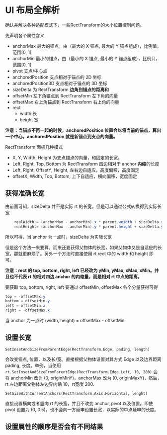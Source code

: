 # UI 布局全解析

确认并解决各种适配模式下，一些RectTransform的大小位置控制问题。

先声明各个属性含义

- anchorMax 最大的锚点，由（最大的 X 锚点, 最大的 Y 锚点组成），比例值，范围[0, 1]
- anchorMin 最小的锚点，由（最小的 X 锚点, 最小的 Y 锚点组成），比例只，范围[0, 1]
- pivot 支点/中心点
- anchoredPosition 支点相对于锚点的 2D 坐标
- anchoredPosition3D 支点相对于锚点的 3D 坐标
- sizeDelta 为 RectTransform **边角到锚点的距离和**
- offsetMin 左下角锚点到 RectTransform 左下角的向量
- offsetMax 右上角锚点到 RectTransform 右上角的向量
- rect
  - width 长
  - height 宽

**注意：当锚点不再一起的时候，anchoredPosition 位置会以将当前的锚点，算出一个中心，anchoredPosition 就是新锚点到支点的向量。**

RectTransform 面板几种模式

- X, Y, Width, Height 为支点锚点的向量，和固定的长宽。
- Left, Right, Top, Bottom 为 RectTransform 四边相对于 anchor **内缩**的长度
- Left, Right, OffsetY, Height, 左右边自适应，高度偏移，高度固定
- offsetX, Width, Top, Bottom, 上下自适应，横向偏移，宽度固定

## 获得准确长宽

由前面可知，sizeDelta 并不是实际 rt 的长宽，但是可以通过公式转换得到实际长宽

``` C#
    realWidth = (anchorMax - anchorMin).x * parent.weidth + sizeDelta.x
    realHeight= (anchorMax - anchorMin).y * parent.height + sizeDelta.y
```

所以可得，当 anchor 为一点时，sizeDelta 为实际长宽

但是这个方法一来要算，而来还要获得父物体的长宽，如果父物体又是自适应的长宽，那就更麻烦了。另外一个方法时直接使用 rt.rect 中的 width 和 height 即可。

**注意：rect 的 top, bottom, right, left 已经改为 yMin, yMax, xMax, xMin。并且也不代表 rt 的相对四边 anchor 的内缩量，而是相对 rt 中点的距离。**

要获取 top, bottom, right, left 要通过 offsetMin, offsetMax 各个分量获得可得

``` C#
top = -offsetMax.y
bottom = offsetMin.y
left = offsetMin.x
right = -offsetMax.x
```

当 anchor 为一点时 (width, height) = offsetMax - offsetMin

## 设置长宽

`SetInsetAndSizeFromParentEdge(RectTransform.Edge, pading, length)`

会改变锚点, 位置，以及长/宽。直接根据父物体设置对其方式 Edge 以及边界距离 pading, 长度。举例，当使用 `rt.SetInsetAndSizeFromParentEdge(RectTransform.Edge.Left, 10, 200)` 会将 anchorMin 改为 (0, originMinY)，anchorMax 改为 (0, originMaxY)，然后，rt 左边距离父物体左边界内缩 10，rt宽度 200.

`SetSizeWithCurrentAnchors(RectTransform.Axis.Horizontal, lenght)`

直接设置横向或者竖向 rt 的长宽，并且不改变 anchor, pivot 以及位置。即使 pivot 设置为 (0, 0.5)，也不会向一方延申设置长宽，以实际的中点延申的长度。

## 设置属性的顺序是否会有不同结果
